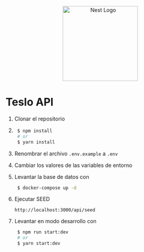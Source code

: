 <p align="center">
  <a href="http://nestjs.com/" target="blank"><img src="https://nestjs.com/img/logo-small.svg" width="200" alt="Nest Logo" /></a>
</p>

# Teslo API
1. Clonar el repositorio
2. ```bash
    $ npm install
    # or
    $ yarn install
    ```
3. Renombrar el archivo `.env.example` a `.env`
4. Cambiar los valores de las variables de entorno
5. Levantar la base de datos con 
   ```bash
    $ docker-compose up -d
    ```

6. Ejecutar SEED
   ```
   http://localhost:3000/api/seed
   ````

7. Levantar en modo desarrollo con 
   ```bash
    $ npm run start:dev
    # or
    $ yarn start:dev
    ```




